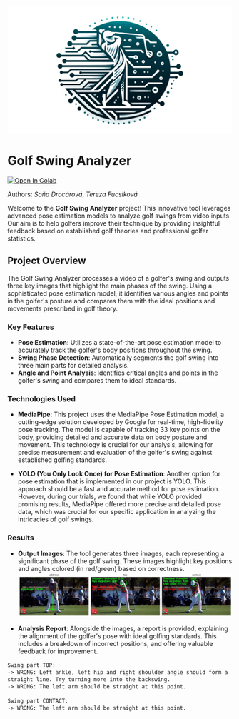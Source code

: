 ![Golf Swing Analyzer Logo](https://github.com/Strojove-uceni/23206-final-pose-estimation-for-swing-improvement/blob/main/logo.png)

# Golf Swing Analyzer
[![Open In Colab](https://colab.research.google.com/assets/colab-badge.svg)](https://github.com/Strojove-uceni/23206-final-pose-estimation-for-swing-improvement/blob/main/Analyze_Video.ipynb)

Authors: *Soňa Drocárová*, *Tereza Fucsiková*

Welcome to the **Golf Swing Analyzer** project! This innovative tool leverages advanced pose estimation models to analyze golf swings from video inputs. Our aim is to help golfers improve their technique by providing insightful feedback based on established golf theories and professional golfer statistics.

## Project Overview

The Golf Swing Analyzer processes a video of a golfer's swing and outputs three key images that highlight the main phases of the swing. Using a sophisticated pose estimation model, it identifies various angles and points in the golfer's posture and compares them with the ideal positions and movements prescribed in golf theory.

### Key Features

- **Pose Estimation**: Utilizes a state-of-the-art pose estimation model to accurately track the golfer's body positions throughout the swing.
- **Swing Phase Detection**: Automatically segments the golf swing into three main parts for detailed analysis.
- **Angle and Point Analysis**: Identifies critical angles and points in the golfer's swing and compares them to ideal standards.

### Technologies Used

- **MediaPipe**: This project uses the MediaPipe Pose Estimation model, a cutting-edge solution developed by Google for real-time, high-fidelity pose tracking. The model is capable of tracking 33 key points on the body, providing detailed and accurate data on body posture and movement. This technology is crucial for our analysis, allowing for precise measurement and evaluation of the golfer's swing against established golfing standards.

- **YOLO (You Only Look Once) for Pose Estimation**: Another option for pose estimation that is implemented in our project is YOLO. This approach should be a fast and accurate method for pose estimation. However, during our trials, we found that while YOLO provided promising results, MediaPipe offered more precise and detailed pose data, which was crucial for our specific application in analyzing the intricacies of golf swings.


### Results

- **Output Images**: The tool generates three images, each representing a significant phase of the golf swing. These images highlight key positions and angles colored (in red/green) based on correctness.
![Example Swing Analysis](https://github.com/Strojove-uceni/23206-final-pose-estimation-for-swing-improvement/blob/main/output.png)

- **Analysis Report**: Alongside the images, a report is provided, explaining the alignment of the golfer's pose with ideal golfing standards. This includes a breakdown of incorrect positions, and offering valuable feedback for improvement.

 
 ```plaintext
Swing part TOP: 
-> WRONG: Left ankle, left hip and right shoulder angle should form a straight line. Try turning more into the backswing.
-> WRONG: The left arm should be straight at this point.

Swing part CONTACT: 
-> WRONG: The left arm should be straight at this point.
```




